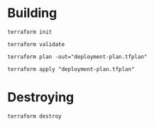 # Building

`terraform init`

`terraform validate`
   
`terraform plan -out="deployment-plan.tfplan"`

`terraform apply "deployment-plan.tfplan"`
  
# Destroying
  `terraform destroy `